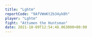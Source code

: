 ```yaml
---
title: "Lghtm"
reportCode: "9AfVWmKt2b34yk8h"
player: "Lghtm"
fight: "Attumen the Huntsman"
date: 2021-10-09T12:54:48.063000+00:00
---
```

